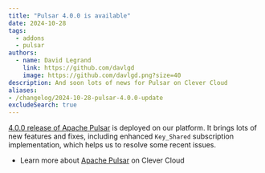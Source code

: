 ```yaml
---
title: "Pulsar 4.0.0 is available"
date: 2024-10-28
tags:
  - addons
  - pulsar
authors:
  - name: David Legrand
    link: https://github.com/davlgd
    image: https://github.com/davlgd.png?size=40
description: And soon lots of news for Pulsar on Clever Cloud
aliases:
- /changelog/2024-10-28-pulsar-4.0.0-update
excludeSearch: true
---
```


[4.0.0 release of Apache Pulsar](https://github.com/apache/pulsar/releases/tag/v4.0.0) is deployed on our platform. It brings lots of new features and fixes, including enhanced `Key_Shared` subscription implementation, which helps us to resolve some recent issues.

- Learn more about [Apache Pulsar](https://www.clever.cloud/product/pulsar/) on Clever Cloud
